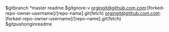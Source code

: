 $gitbranch
*master
readme
$gitgnore-v
orgingit@github.com.com:[forked-repo-owner-username]/[repo-name].git(fetch)
orgingit@github.com.com:[forked-repo-owner-username]/[repo-name].git(fetch)
$gitpushoriginreadme
